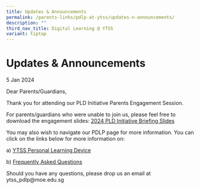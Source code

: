```yaml
---
title: Updates & Announcements
permalink: /parents-links/pdlp-at-ytss/updates-n-announcements/
description: ""
third_nav_title: Digital Learning @ YTSS
variant: tiptap
---
```

<h1><strong>Updates &amp; Announcements</strong></h1>
<p>5 Jan 2024</p>
<p>Dear Parents/Guardians,</p>
<p>Thank you for attending our PLD Initiative Parents Engagement Session.</p>
<p>For parents/guardians who were unable to join us, please feel free to
download the engagement slides: <a href="/files/PLD_Initiative_Slides_for_Sec_1_Parent_Engagement_2024__YTSS_.pdf" rel="noopener noreferrer nofollow" target="_blank">2024 PLD Initiative Briefing Slides</a>
</p>
<p>You may also wish to navigate our PDLP page for more information. You
can click on the links below for more information on:</p>
<p>a) <a href="https://yishuntownsec.moe.edu.sg/parents-links/pdlp-at-ytss/device-specifications" rel="noopener noreferrer nofollow" target="_blank">YTSS Personal Learning Device</a>
</p>
<p>b) <a href="https://yishuntownsec.moe.edu.sg/parents-links/pdlp-at-ytss/frequently-asked-questions" rel="noopener noreferrer nofollow" target="_blank">Frequently Asked Questions</a>
</p>
<p>Should you have any questions, please drop us an email at ytss_pdlp@moe.edu.sg</p>
